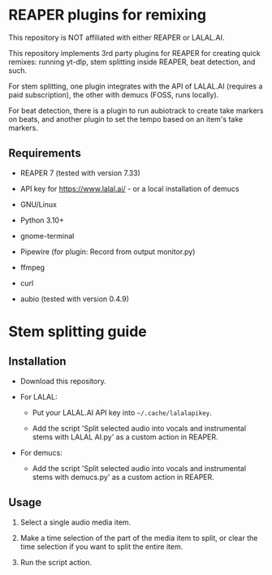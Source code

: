 REAPER plugins for remixing
===========================

This repository is NOT affiliated with either REAPER or LALAL.AI.

This repository implements 3rd party plugins for REAPER for creating quick remixes: running yt-dlp, stem splitting inside REAPER, beat detection, and such.

For stem splitting, one plugin integrates with the API of LALAL.AI (requires a paid subscription), the other with demucs (FOSS, runs locally).

For beat detection, there is a plugin to run aubiotrack to create take markers on beats, and another plugin to set the tempo based on an item's take markers.

Requirements
------------

- REAPER 7 (tested with version 7.33)

- API key for https://www.lalal.ai/ - or a local installation of demucs

- GNU/Linux

- Python 3.10+

- gnome-terminal

- Pipewire (for plugin: Record from output monitor.py)

- ffmpeg

- curl

- aubio (tested with version 0.4.9)


Stem splitting guide
====================

Installation
------------

- Download this repository.

- For LALAL:

  - Put your LALAL.AI API key into `~/.cache/lalalapikey`.

  - Add the script 'Split selected audio into vocals and instrumental stems with LALAL AI.py' as a custom action in REAPER.

- For demucs:

  - Add the script 'Split selected audio into vocals and instrumental stems with demucs.py' as a custom action in REAPER.

Usage
-----

1. Select a single audio media item.

2. Make a time selection of the part of the media item to split, or clear the time selection if you want to split the entire item.

3. Run the script action.
